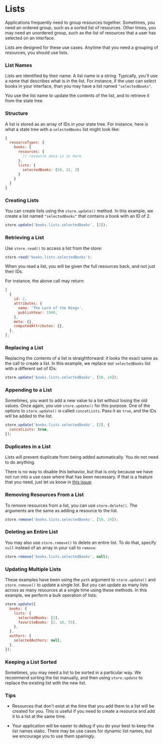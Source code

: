 # Lists

Applications frequently need to group resources together. Sometimes, you need an ordered
group, such as a sorted list of resources. Other times, you may need an unordered
group, such as the list of resources that a user has selected on an interface.

Lists are designed for these use cases. Anytime that you need a grouping of resources,
you should use lists.

### List Names

Lists are identified by their name. A list name is a string. Typically, you'll use a
name that describes what is in the list. For instance, if the user can select books
in your interface, than you may have a list named `"selectedBooks"`.

You use the list name to update the contents of the list, and to retrieve it from
the state tree.

### Structure

A list is stored as an array of IDs in your state tree. For instance, here is what
a state tree with a `selectedBooks` list might look like:

```js
{
  resourceTypes: {
    books: {
      resources: {
        // resource data is in here
      },
      lists: {
        selectedBooks: [50, 22, 3]
      }
    }
  }
}
```

### Creating Lists

You can create lists using the `store.update()` method. In this example, we create a
list named `"selectedBooks"` that contains a book with an ID of 2.

```js
store.update('books.lists.selectedBooks', [2]);
```

### Retrieving a List

Use `store.read()` to access a list from the store:

```js
store.read('books.lists.selectedBooks');
```

When you read a list, you will be given the full resources back, and not just their IDs.

For instance, the above call may return:

```js
[
  {
    id: 2,
    attributes: {
      name: 'The Lord of the Rings',
      publishYear: 1940,
    },
    meta: {},
    computedAttributes: {},
  },
];
```

### Replacing a List

Replacing the contents of a list is straightforward: it looks the exact same as the call
to create a list. In this example, we replace our `selectedBooks` list with a different
set of IDs:

```js
store.update('books.lists.selectedBooks', [50, 24]);
```

### Appending to a List

Sometimes, you want to add a new value to a list without losing the old values. Once again,
you use `store.update()` for this purpose. One of the options to `store.update()` is called
`concatLists`. Pass it as `true`, and the IDs will be added to the list.

```js
store.update('books.lists.selectedBooks', [2], {
  concatLists: true,
});
```

### Duplicates in a List

Lists will prevent duplicate from being added automatically. You do not need to do anything.

There is no way to disable this behavior, but that is only because we have not run into a use
case where that has been necessary. If that is a feature that you need, just let us know in
[this issue](https://github.com/jamesplease/standard-resource/issues/95).

### Removing Resources From a List

To remove resources from a list, you can use `store.delete()`. The arguments are the same as
adding a resource to the list.

```js
store.remove('books.lists.selectedBooks', [50, 24]);
```

### Deleting an Entire List

You may also use `store.remove()` to delete an entire list. To do that, specify `null` instead
of an array in your call to `remove`:

```js
store.remove('books.lists.selectedBooks', null);
```

### Updating Multiple Lists

These examples have been using the `path` argument to `store.update()` and `store.remove()` to
update a single list. But you can update as many lists across as many resources at a single
time using these methods. In this example, we perform a bulk operation of lists:

```js
store.update({
  books: {
    lists: {
      selectedBooks: [2],
      favoriteBooks: [2, 10, 55],
    },
  },
  authors: {
    selectedAuthors: null,
  },
});
```

### Keeping a List Sorted

Sometimes, you may need a list to be sorted in a particular way. We recommend sorting the list manually,
and then using `store.update` to replace the existing list with the new list.

### Tips

* Resources that don't exist at the time that you add them to a list will be created for you. This is
  useful if you need to create a resource and add it to a list at the same time.

* Your application will be easier to debug if you do your best to keep the list names static. There may
  be use cases for dynamic list names, but we encourage you to use them sparingly.
